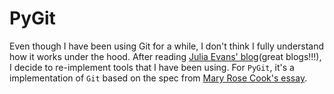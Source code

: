 # PyGit

Even though I have been using Git for a while, I don't think I fully understand how it works
under the hood. After reading [Julia Evans' blog](https://jvns.ca/)(great blogs!!!), I decide to re-implement tools that I have been using. For `PyGit`, it's a implementation of `Git` based on the spec from [Mary Rose Cook's essay](https://maryrosecook.com/blog/post/git-from-the-inside-out).